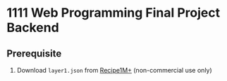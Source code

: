 # 1111 Web Programming Final Project Backend

## Prerequisite
1. Download `layer1.json` from [Recipe1M+](http://pic2recipe.csail.mit.edu/) (non-commercial use only)